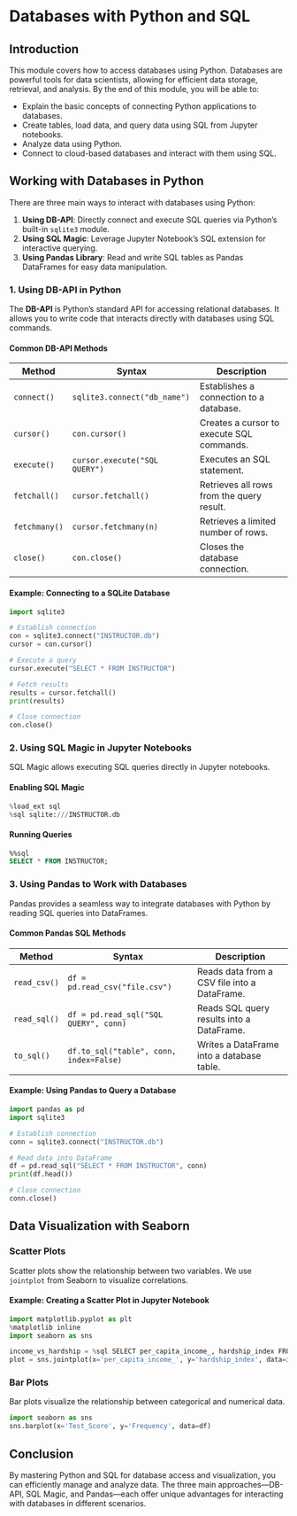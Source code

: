# Databases with Python and SQL

## Introduction

This module covers how to access databases using Python. Databases are powerful tools for data scientists, allowing for efficient data storage, retrieval, and analysis. By the end of this module, you will be able to:

- Explain the basic concepts of connecting Python applications to databases.
- Create tables, load data, and query data using SQL from Jupyter notebooks.
- Analyze data using Python.
- Connect to cloud-based databases and interact with them using SQL.

## Working with Databases in Python

There are three main ways to interact with databases using Python:
1. **Using DB-API**: Directly connect and execute SQL queries via Python’s built-in `sqlite3` module.
2. **Using SQL Magic**: Leverage Jupyter Notebook’s SQL extension for interactive querying.
3. **Using Pandas Library**: Read and write SQL tables as Pandas DataFrames for easy data manipulation.

### 1. Using DB-API in Python
The **DB-API** is Python’s standard API for accessing relational databases. It allows you to write code that interacts directly with databases using SQL commands.

#### Common DB-API Methods
| Method        | Syntax                     | Description |
|--------------|---------------------------|-------------|
| `connect()`  | `sqlite3.connect("db_name")` | Establishes a connection to a database. |
| `cursor()`   | `con.cursor()`             | Creates a cursor to execute SQL commands. |
| `execute()`  | `cursor.execute("SQL QUERY")` | Executes an SQL statement. |
| `fetchall()` | `cursor.fetchall()`        | Retrieves all rows from the query result. |
| `fetchmany()` | `cursor.fetchmany(n)`      | Retrieves a limited number of rows. |
| `close()`    | `con.close()`              | Closes the database connection. |

#### Example: Connecting to a SQLite Database
```python
import sqlite3

# Establish connection
con = sqlite3.connect("INSTRUCTOR.db")
cursor = con.cursor()

# Execute a query
cursor.execute("SELECT * FROM INSTRUCTOR")

# Fetch results
results = cursor.fetchall()
print(results)

# Close connection
con.close()
```

### 2. Using SQL Magic in Jupyter Notebooks
SQL Magic allows executing SQL queries directly in Jupyter notebooks.

#### Enabling SQL Magic
```python
%load_ext sql
%sql sqlite:///INSTRUCTOR.db
```

#### Running Queries
```sql
%%sql
SELECT * FROM INSTRUCTOR;
```

### 3. Using Pandas to Work with Databases
Pandas provides a seamless way to integrate databases with Python by reading SQL queries into DataFrames.

#### Common Pandas SQL Methods
| Method         | Syntax                      | Description |
|--------------|----------------------------|-------------|
| `read_csv()`  | `df = pd.read_csv("file.csv")` | Reads data from a CSV file into a DataFrame. |
| `read_sql()`  | `df = pd.read_sql("SQL QUERY", conn)` | Reads SQL query results into a DataFrame. |
| `to_sql()`    | `df.to_sql("table", conn, index=False)` | Writes a DataFrame into a database table. |

#### Example: Using Pandas to Query a Database
```python
import pandas as pd
import sqlite3

# Establish connection
conn = sqlite3.connect("INSTRUCTOR.db")

# Read data into DataFrame
df = pd.read_sql("SELECT * FROM INSTRUCTOR", conn)
print(df.head())

# Close connection
conn.close()
```

## Data Visualization with Seaborn
### Scatter Plots
Scatter plots show the relationship between two variables. We use `jointplot` from Seaborn to visualize correlations.

#### Example: Creating a Scatter Plot in Jupyter Notebook
```python
import matplotlib.pyplot as plt
%matplotlib inline
import seaborn as sns

income_vs_hardship = %sql SELECT per_capita_income_, hardship_index FROM chicago_socioeconomic_data;
plot = sns.jointplot(x='per_capita_income_', y='hardship_index', data=income_vs_hardship.DataFrame())
```

### Bar Plots
Bar plots visualize the relationship between categorical and numerical data.

```python
import seaborn as sns
sns.barplot(x='Test_Score', y='Frequency', data=df)
```

## Conclusion
By mastering Python and SQL for database access and visualization, you can efficiently manage and analyze data. The three main approaches—DB-API, SQL Magic, and Pandas—each offer unique advantages for interacting with databases in different scenarios.

